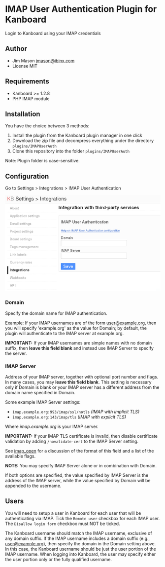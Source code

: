 IMAP User Authentication Plugin for Kanboard
============================================

Login to Kanboard using your IMAP credentials

Author
------

- Jim Mason <jmason@ibinx.com>
- License MIT

Requirements
------------

- Kanboard >= 1.2.8
- PHP IMAP module

Installation
------------

You have the choice between 3 methods:

1. Install the plugin from the Kanboard plugin manager in one click
2. Download the zip file and decompress everything under the directory `plugins/IMAPUserAuth`
3. Clone this repository into the folder `plugins/IMAPUserAuth`

Note: Plugin folder is case-sensitive.

Configuration
-------------

Go to Settings > Integrations > IMAP User Authentication

![screenshot](https://raw.githubusercontent.com/RocketMan/plugin-imap-user-auth/master/screenshot.png "Settings")

### Domain

Specify the domain name for IMAP authentication.

Example:  If your IMAP usernames are of the form user@example.org,
then you will specify 'example.org' as the value for Domain; by default,
the plugin will authenticate to the IMAP server at example.org.

**IMPORTANT:** If your IMAP usernames are simple names with no domain
suffix, then **leave this field blank** and instead use IMAP Server to
specify the server.

### IMAP Server

Address of your IMAP server, together with optional port number and
flags.  In many cases, you may **leave this field blank**.  This
setting is necessary only if Domain is blank or your IMAP server has a
different address from the domain name specified in Domain.

Some example IMAP Server settings:

  * `imap.example.org:993/imap/ssl/notls` *(IMAP with implicit TLS)*
  * `imap.example.org:143/imap/tls` *(IMAP with explicit TLS)*

Where *imap.example.org* is your IMAP server.

**IMPORTANT:** If your IMAP TLS certificate is invalid, then disable
certificate validation by adding `/novalidate-cert` to the IMAP Server setting.

See [imap_open](http://php.net/manual/en/function.imap-open.php) for a
discussion of the format of this field and a list of the available flags.

**NOTE:** You may specify IMAP Server alone or in combination with Domain.

If both options are specified, the value specified by IMAP Server is the
address of the IMAP server, while the value specified by Domain will
be appended to the username.

Users
-----

You will need to setup a user in Kanboard for each user that will be
authenticating via IMAP.  Tick the `Remote user` checkbox for each IMAP
user.  The `Disallow login form` checkbox must NOT be ticked.

The Kanboard username should match the IMAP username, exclusive of any
domain suffix.  If the IMAP username includes a domain suffix (e.g.,
user@example.org), then specify the domain in the Domain setting above.
In this case, the Kanboard username should be just the user portion of
the IMAP username.  When logging into Kanboard, the user may specify
either the user portion only or the fully qualified username.
